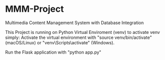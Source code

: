 # MMM-Project
Multimedia Content Management System with Database Integration


This Project is running on Python Virtual Enviroment (venv)
to activate venv simply:
Activate the virtual environment with "source venv/bin/activate" (macOS/Linux) or "venv\Scripts\activate" (Windows).

Run the Flask application with "python app.py"